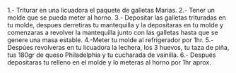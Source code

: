 1.- Triturar en una licuadora el paquete de galletas Marias.
2.- Tener un molde que se pueda meter al horno.
3.- Depositar las galletas trituradas en tu molde, despues derretiras tu mantequilla y la depositaras en tu molde y comenzaras a revolver la mantequilla junto con las galletas hasta que se genere una masa estable.
4.-Meter tu molde al refrigerador por 1hr.
5.- Despúes revolveras en tu licuadora la lechera, los 3 huevos, tu taza de piña, tus 180gr de queso Philadelphia y tu cucharada de vainilla.
6.- Después depositaras tu relleno en el molde y lo meteras al horno por 1hr aprox.
